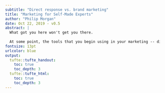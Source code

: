 ```yaml
---
subtitle: "Direct response vs. brand marketing"
title: "Marketing for Self-Made Experts"
author: "Philip Morgan"
date: Oct 22, 2019 - v0.5
abstract: |
  What got you here won't get you there. 
  
  At some point, the tools that you begin using in your marketing -- direct response tools -- will interfere with the trust needed to establish your authority as an expert. This short guidebook describes this tension and how to navigate it.
fontsize: 13pt
urlcolor: blue
output:
  tufte::tufte_handout:
    toc: true
    toc_depth: 3
  tufte::tufte_html:
    toc: true
    toc_depth: 3
---
```


